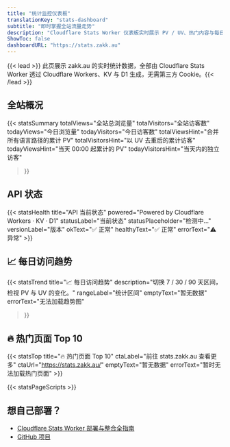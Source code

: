 ```yaml
---
title: "统计监控仪表板"
translationKey: "stats-dashboard"
subtitle: "即时掌握全站流量走势"
description: "Cloudflare Stats Worker 仪表板实时展示 PV / UV、热门内容与每日趋势，数据直接来自 Cloudflare Workers + KV。"
ShowToc: false
dashboardURL: "https://stats.zakk.au"
---
```

{{< lead >}}
此页展示 zakk.au 的实时统计数据，全部由 Cloudflare Stats Worker 透过 Cloudflare Workers、KV 与 D1 生成，无需第三方 Cookie。{{< /lead >}}

## 全站概况

{{< statsSummary
	totalViews="全站总浏览量"
	totalVisitors="全站访客数"
	todayViews="今日浏览量"
	todayVisitors="今日访客数"
	totalViewsHint="合并所有语言路径的累计 PV"
	totalVisitorsHint="以 UV 去重后的累计访客"
	todayViewsHint="当天 00:00 起累计的 PV"
	todayVisitorsHint="当天内的独立访客"
>}}

## API 状态

{{< statsHealth title="API 当前状态" powered="Powered by Cloudflare Workers · KV · D1" statusLabel="当前状态" statusPlaceholder="检测中…" versionLabel="版本" okText="✅ 正常" healthyText="✅ 正常" errorText="⚠️ 异常" >}}

## 📈 每日访问趋势

{{< statsTrend
	title="📈 每日访问趋势"
	description="切换 7 / 30 / 90 天区间，检视 PV 与 UV 的变化。"
	rangeLabel="统计区间"
	emptyText="暂无数据"
	errorText="无法加载趋势图"
>}}

## 🔥 热门页面 Top 10

{{< statsTop title="🔥 热门页面 Top 10" ctaLabel="前往 stats.zakk.au 查看更多" ctaUrl="https://stats.zakk.au/" emptyText="暂无数据" errorText="暂时无法加载热门页面" >}}

{{< statsPageScripts >}}

## 想自己部署？

- <a href="/zh-cn/posts/cloudflare-stats-worker-deploy/">Cloudflare Stats Worker 部署与整合全指南</a>
- <a href="https://github.com/Zakkaus/cloudflare-stats-worker">GitHub 项目</a>
